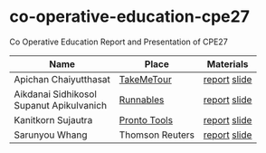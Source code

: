 # co-operative-education-cpe27
Co Operative Education Report and Presentation of CPE27

| Name | Place | Materials |
|------|---------|-----------|
| Apichan Chaiyutthasat | [TakeMeTour](https://www.takemetour.com) |[report](https://drive.google.com/file/d/0B0Q4wkcH5rZ5ZjFvNzBleU5OQ00/view?usp=sharing) [slide](https://docs.google.com/presentation/d/1-C6bvdotQdtTuOPn4IVprtcLu_RiSBk33zHbjgjH7kc/present#slide=id.p)|
| Aikdanai Sidhikosol <br> Supanut Apikulvanich| [Runnables](https://runnables.co.th/) | [report](https://zugarzeeker.gitbooks.io/cooperative-education-report/content/) [slide](https://speakerdeck.com/blutarche/co-operative-education-at-runnables)|
| Kanitkorn Sujautra | [Pronto Tools](http://www.prontotools.io) |[report](https://drive.google.com/file/d/0BzD1APNb-pICNkZsaTN3ZlFUNW8/view?usp=sharing) [slide](https://speakerdeck.com/lukyth/co-operative-education-at-pronto-tools)|
| Sarunyou Whang | Thomson Reuters |[report](https://docs.google.com/document/d/1qIaKH5aC3dw8mjSOnnwMw0J6o1Mv3aQ1_EOz8d_TqWM/edit?usp=sharing) [slide](https://docs.google.com/presentation/d/1ns27AZsOuDGlHS96DHRhCiTOZLOeQER_cFcHYWrSmAM/edit#slide=id.g35f391192_04)|
